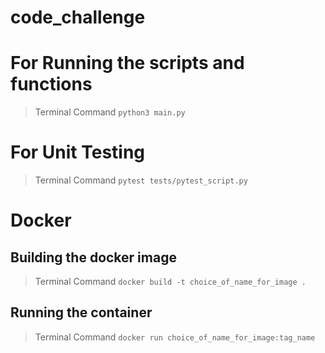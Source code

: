 # code_challenge

# For Running the scripts and functions 
> Terminal Command `python3 main.py`

# For Unit Testing
> Terminal Command `pytest tests/pytest_script.py`

# Docker
## Building the docker image 
> Terminal Command `docker build -t choice_of_name_for_image .`
## Running the container 
> Terminal Command `docker run choice_of_name_for_image:tag_name` 